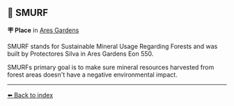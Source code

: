 ## 👤 SMURF

**🪧 Place** in [Ares Gardens](../refs/ares_gardens.md)

SMURF stands for Sustainable Mineral Usage Regarding Forests and was built by Protectores Silva in Ares Gardens Eon 550.

SMURFs primary goal is to make sure mineral resources harvested from forest areas doesn't have a negative environmental impact.


----------
[⬅️ Back to index](/index.md#6760_s)